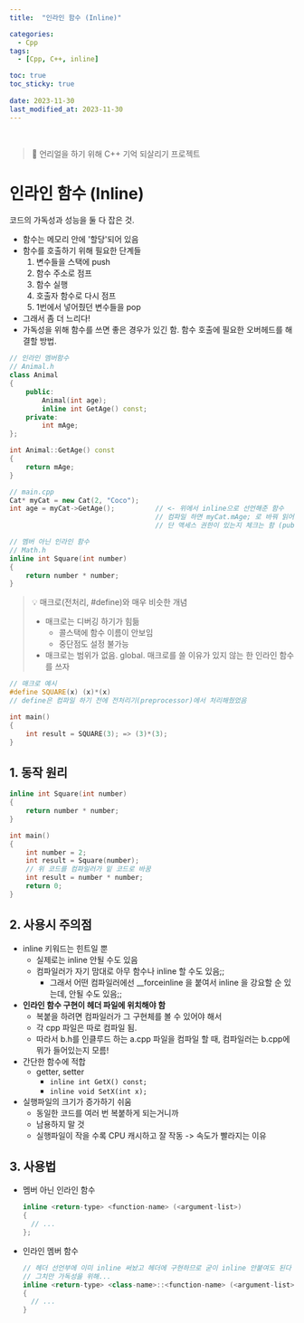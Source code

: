 ```yaml
---
title:  "인라인 함수 (Inline)"

categories:
  - Cpp
tags:
  - [Cpp, C++, inline]

toc: true
toc_sticky: true
 
date: 2023-11-30
last_modified_at: 2023-11-30
---
```


<br>

> 🤯 언리얼을 하기 위해 C++ 기억 되살리기 프로젝트

# 인라인 함수 (Inline)

코드의 가독성과 성능을 둘 다 잡은 것.  

- 함수는 메모리 안에 '할당'되어 있음
- 함수를 호출하기 위해 필요한 단계들
  1. 변수들을 스택에 push
  2. 함수 주소로 점프
  3. 함수 실행
  4. 호출자 함수로 다시 점프
  5. 1번에서 넣어줬던 변수들을 pop
- 그래서 좀 더 느리다!
- 가독성을 위해 함수를 쓰면 좋은 경우가 있긴 함. 함수 호출에 필요한 오버헤드를 해결할 방법.

```cpp
// 인라인 멤버함수
// Animal.h
class Animal
{
    public:
        Animal(int age);
        inline int GetAge() const;
    private:
        int mAge;
};

int Animal::GetAge() const
{
    return mAge;
}

// main.cpp
Cat* myCat = new Cat(2, "Coco");
int age = myCat->GetAge();          // <- 위에서 inline으로 선언해준 함수
                                    // 컴파일 하면 myCat.mAge; 로 바꿔 읽어서 대입해준다.
                                    // 단 액세스 권한이 있는지 체크는 함 (public 이라던가)

// 멤버 아닌 인라인 함수
// Math.h
inline int Square(int number)
{
    return number * number;
}
```

> 💡 매크로(전처리, #define)와 매우 비슷한 개념
> - 매크로는 디버깅 하기가 힘듦
>   - 콜스택에 함수 이름이 안보임
>   - 중단점도 설정 불가능
> - 매크로는 범위가 없음. global.
> 매크로를 쓸 이유가 있지 않는 한 인라인 함수를 쓰자

```cpp
// 매크로 예시
#define SQUARE(x) (x)*(x)
// define은 컴파일 하기 전에 전처리기(preprocessor)에서 처리해줬었음

int main()
{
    int result = SQUARE(3); => (3)*(3);
}
```

## 1. 동작 원리

```cpp
inline int Square(int number)
{
    return number * number;
}

int main()
{
    int number = 2;
    int result = Square(number);
    // 위 코드를 컴파일러가 밑 코드로 바꿈
    int result = number * number;
    return 0;
}
```

## 2. 사용시 주의점

- inline 키워드는 힌트일 뿐
  - 실제로는 inline 안될 수도 있음
  - 컴파일러가 자기 맘대로 아무 함수나 inline 할 수도 있음;;
    - 그래서 어떤 컴파일러에선 __forceinline 을 붙여서 inline 을 강요할 순 있는데, 안될 수도 있음;;
- <b>인라인 함수 구현이 헤더 파일에 위치해야 함</b>
  - 복붙을 하려면 컴파일러가 그 구현체를 볼 수 있어야 해서
  - 각 cpp 파일은 따로 컴파일 됨.
  - 따라서 b.h를 인클루드 하는 a.cpp 파일을 컴파일 할 때, 컴파일러는 b.cpp에 뭐가 들어있는지 모름!
- 간단한 함수에 적합
  - getter, setter
    - `inline int GetX() const;`
    - `inline void SetX(int x);`
- 실행파일의 크기가 증가하기 쉬움
  - 동일한 코드를 여러 번 복붙하게 되는거니까
  - 남용하지 말 것
  - 실행파일이 작을 수록 CPU 캐시하고 잘 작동 -> 속도가 빨라지는 이유

## 3. 사용법

- 멤버 아닌 인라인 함수
  ```cpp
  inline <return-type> <function-name> (<argument-list>)
  {
    // ...
  };
  ```
- 인라인 멤버 함수
  ```cpp
  // 헤더 선언부에 이미 inline 써놨고 헤더에 구현하므로 굳이 inline 안붙여도 된다
  // 그치만 가독성을 위해...
  inline <return-type> <class-name>::<function-name> (<argument-list>)
  {
    // ...
  }
  ```

